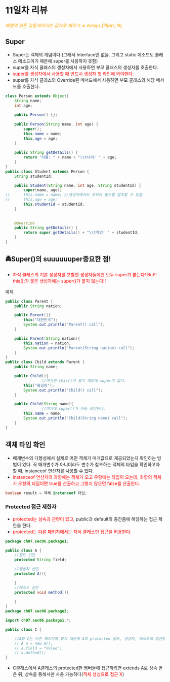 # 11일차 리뷰

*<span style="color:orange">배열의 모든 값을 N이라는 값으로 채우기 ⇒ Arrays.fill(arr, N);</span>*

## Super

- Super는 객체의 개념이다.(그래서 Interface엔 없음. 그리고 static 메소드도 클래스 메소드이기 때문에 super를 사용하지 못함)
- super를 자식 클래스의 생성자에서 사용하면 부모 클래스의 생성자를 호출한다.
- <span style="color:red">super를 생성자에서 사용할 때 반드시 생성자 첫 라인에 와야한다.</span>
- super를 자식 클래스의 Override된 메서드에서 사용하면 부모 클래스의 해당 메서드를 호출한다.

```java
class Person extends Object{
	String name;
	int age;
	
	public Person() {};
	
	public Person(String name, int age) {
		super();
		this.name = name;
		this.age = age;
	}
	
	public String getDetails() {
		return "이름: " + name + "\\t나이: " + age; 
	}
}
public class Student extends Person {
	String studentId;

	public Student(String name, int age, String studentId) {
		super(name, age);
//		this.name = name; //생성자에서도 부모의 필드를 참조할 수 있음
//		this.age = age;
		this.studentId = studentId;
	}
	
	
	@Override
	public String getDetails() {
		return super.getDetails() + "\\t학번: " + studentId;
	}
}
```

## 🚔Super()의 suuuuuuper중요한 점!

- <span style="color:red">자식 클래스의 기본 생성자를 포함한 생성자들에겐 모두 super가 붙는다! But!! this();가 붙은 생성자에는 super()가 붙지 않는다!!</span>

예제

```java
public class Parent {
    public String nation;

    public Parent(){
        this("대한민국");
        System.out.println("Parent() call");
    }

    public Parent(String nation){
        this.nation = nation;
        System.out.println("Parent(String nation) call");
    }
}
public class Child extends Parent {
    public String name;

    public Child(){
				//여기엔 this()가 왔기 때문에 super가 없다.
        this("홍길동");
        System.out.println("Child() call");
    }

    public Child(String name){
				//여기에 super()가 자동 생성된다.
        this.name = name;
        System.out.println("Child(String name) call");
    }
}
```

## 객체 타입 확인

- 매개변수의 다형성에서 실제로 어떤 객체가 매개값으로 제공되었는지 확인하는 방법이 있다. 꼭 매개변수가 아니더라도 변수가 참조하는 객체의 타입을 확인하고자 할 때, instanceof 연산자를 사용할 수 있다.
- <span style="color:red">instanceof 연산자의 좌항에는 객체가 오고 우항에는 타입이 오는데, 좌항의 객체가 우항의 타입이면 true를 산출하고 그렇지 않으면 false를 산출한다.</span>

```java
boolean result = 객체 instanceof 타입;
```

### Protected 접근 제한자

- <span style="color:red">protected는 상속과 관련이 있고</span>, public과 default의 중간쯤에 해당하는 접근 제한을 한다.
- <span style="color:red">protected는 다른 패키지에서는 자식 클래스만 접근을 허용한다.</span>

```java
package ch07.sec06.package1;

public class A {
    //필드 선언
    protected String field;

    //생성자 선언
    protected A(){

    }
    //메소드 선언
    protected void method(){
        
    }
}
package ch07.sec06.package2;

import ch07.sec06.package1.*;

public class C {

    //A와 C는 다른 패키지에 있기 때문에 A의 protected 필드, 생성자, 메소드에 접근할 수 없다.(상속은 다른 패키지여도 가능)
    // A a = new A();
    // a.field = "Value";
    // a.method();    
}
```

- C클래스에서 A클래스의 protected한 멤버들에 접근하려면 extends A로 상속 받은 뒤, 상속을 통해서만 사용 가능하다(<span style="color:red">객체 생성으로 접근 X</span>)